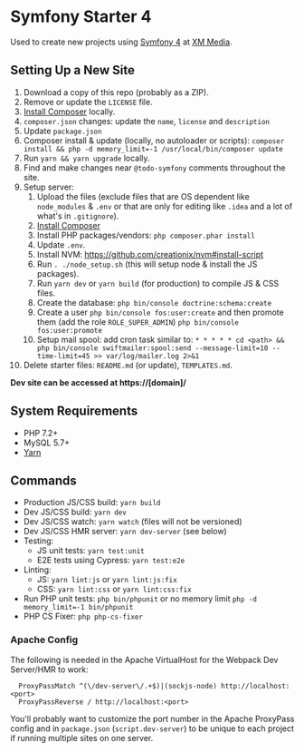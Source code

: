 # Symfony Starter 4

Used to create new projects using [Symfony 4](http://symfony.com/) at [XM Media](https://www.xmmedia.com/).

## Setting Up a New Site

1. Download a copy of this repo (probably as a ZIP).
2. Remove or update the `LICENSE` file.
3. [Install Composer](https://getcomposer.org/download/) locally.
4. `composer.json` changes: update the `name`, `license` and `description`
5. Update `package.json`
6. Composer install & update (locally, no autoloader or scripts): `composer install && php -d memory_limit=-1 /usr/local/bin/composer update`
7. Run `yarn && yarn upgrade` locally.
8. Find and make changes near `@todo-symfony` comments throughout the site.
9. Setup server:
   1. Upload the files (exclude files that are OS dependent like `node_modules` & `.env` or that are only for editing like `.idea` and a lot of what's in `.gitignore`).
   2. [Install Composer](https://getcomposer.org/download/)
   3. Install PHP packages/vendors: `php composer.phar install`
   4. Update `.env`.
   5. Install NVM: https://github.com/creationix/nvm#install-script
   6. Run `. ./node_setup.sh` (this will setup node & install the JS packages).
   7. Run `yarn dev` or `yarn build` (for production) to compile JS & CSS files.
   8. Create the database: `php bin/console doctrine:schema:create`
   9. Create a user `php bin/console fos:user:create` and then promote them (add the role `ROLE_SUPER_ADMIN`) `php bin/console fos:user:promote`
   10. Setup mail spool: add cron task similar to: `* * * * * cd <path> && php bin/console swiftmailer:spool:send --message-limit=10 --time-limit=45 >> var/log/mailer.log 2>&1`
10. Delete starter files: `README.md` (or update), `TEMPLATES.md`.

**Dev site can be accessed at https://[domain]/**

## System Requirements

  - PHP 7.2+
  - MySQL 5.7+
  - [Yarn](https://yarnpkg.com/en/docs/install)

## Commands

  - Production JS/CSS build: `yarn build`
  - Dev JS/CSS build: `yarn dev`
  - Dev JS/CSS watch: `yarn watch` (files will not be versioned)
  - Dev JS/CSS HMR server: `yarn dev-server` (see below)
  - Testing:
    - JS unit tests: `yarn test:unit`
    - E2E tests using Cypress: `yarn test:e2e`
  - Linting:
    - JS: `yarn lint:js` or `yarn lint:js:fix`
    - CSS: `yarn lint:css` or `yarn lint:css:fix`
  - Run PHP unit tests: `php bin/phpunit` or no memory limit `php -d memory_limit=-1 bin/phpunit`
  - PHP CS Fixer: `php php-cs-fixer`

### Apache Config

The following is needed in the Apache VirtualHost for the Webpack Dev Server/HMR to work:

```
  ProxyPassMatch ^(\/dev-server\/.+$)|(sockjs-node) http://localhost:<port>
  ProxyPassReverse / http://localhost:<port>
```

You'll probably want to customize the port number in the Apache ProxyPass config
and in `package.json` (`script.dev-server`) to be unique to each project if
running multiple sites on one server.
